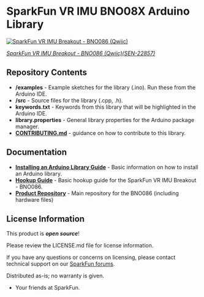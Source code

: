 SparkFun VR IMU BNO08X Arduino Library
===========================================================

[![SparkFun VR IMU Breakout - BNO086 (Qwiic)](https://cdn.sparkfun.com/r/600-600/assets/parts/2/3/0/2/7/22857-SEN_SparkFun_VR_IMU_Breakout-BNO086_Qwiic-_01.jpg)](https://www.sparkfun.com/products/22857)

[*SparkFun VR IMU Breakout - BNO086 (Qwiic)(SEN-22857)*](https://www.sparkfun.com/products/22857)

<!--

The BNO080/BNO085 IMU has a combination triple axis accelerometer/gyro/magnetometer packaged with an ARM Cortex M0+ running powerful algorithms. This enables the BNO080 Inertial Measurement Unit (IMU) to produce accurate rotation vector headings with an error of 5 degrees or less. It's what we've been waiting for: all the sensor data is combined into meaningful, accurate IMU information.

This IC was designed to be implemented in Android based cellular phones to handle all the computations necessary for virtual reality goggles using only your phone. The sensor is quite powerful but with power comes a complex interface. We've written an I<sup>2</sup>C based library that provides the rotation vector (the reading most folks want from an IMU) as well as raw acceleration, gyro, and magnetometer readings. The sensor is capable of communicating over SPI and UART as well!

In addition the BNO080 IMU provides a built-in step counter, tap detector, activity classifier (are you running, walking, or sitting still?), and a shake detector. We are duly impressed.

Library written by Nathan Seidle ([SparkFun](http://www.sparkfun.com)).

Thanks to all those who have helped improve the library:

* blendmaster for adding [Linear Accel report](https://github.com/sparkfun/SparkFun_BNO080_Arduino_Library/pull/4)
* per1234 for fixing our [keywords file](https://github.com/sparkfun/SparkFun_BNO080_Arduino_Library/pull/12)
* fm4dd for typo - [PR 19](https://github.com/sparkfun/SparkFun_BNO080_Arduino_Library/pull/19)
* tstellanova for heading accuracy correction - [PR 40](https://github.com/sparkfun/SparkFun_BNO080_Arduino_Library/pull/40)
* badVibes for gyro integrated rotation vector support - [PR 41](https://github.com/sparkfun/SparkFun_BNO080_Arduino_Library/pull/41)
* Filimindji for AR/VR Stabilized RotationVector and AR/VR Stabilized GameRotationVector support - [PR 46](https://github.com/sparkfun/SparkFun_BNO080_Arduino_Library/pull/46)
* ya-mouse for the getreadings improvements - [PR 55](https://github.com/sparkfun/SparkFun_BNO080_Arduino_Library/pull/55)
* Guillaume for the read-multiple-values helper functions and the interrupt example - [PR56](https://github.com/sparkfun/SparkFun_BNO080_Arduino_Library/pull/56) & [PR59](https://github.com/sparkfun/SparkFun_BNO080_Arduino_Library/pull/59)
* aedancullen for the tap detector - [PR 64](https://github.com/sparkfun/SparkFun_BNO080_Arduino_Library/pull/64)
* mattbradford83 for the hasReset code and example - [PR 92](https://github.com/sparkfun/SparkFun_BNO080_Arduino_Library/pull/92)

--> 

Repository Contents
-------------------

* **/examples** - Example sketches for the library (.ino). Run these from the Arduino IDE.
* **/src** - Source files for the library (.cpp, .h).
* **keywords.txt** - Keywords from this library that will be highlighted in the Arduino IDE.
* **library.properties** - General library properties for the Arduino package manager.
* **[CONTRIBUTING.md](./CONTRIBUTING.md)** - guidance on how to contribute to this library.

Documentation
--------------

* **[Installing an Arduino Library Guide](https://learn.sparkfun.com/tutorials/installing-an-arduino-library)** - Basic information on how to install an Arduino library.
* **[Hookup Guide]()** - Basic hookup guide for the SparkFun VR IMU Breakout - BNO086.
* **[Product Repository](https://github.com/sparkfun/SparkFun_VR_IMU_Breakout_BNO086_QWIIC)** - Main repository for the BNO086 (including hardware files)

License Information
-------------------

This product is _**open source**_! 

Please review the LICENSE.md file for license information. 

If you have any questions or concerns on licensing, please contact technical support on our [SparkFun forums](https://forum.sparkfun.com/viewforum.php?f=152).

Distributed as-is; no warranty is given.

- Your friends at SparkFun.

_<COLLABORATION CREDIT>_
